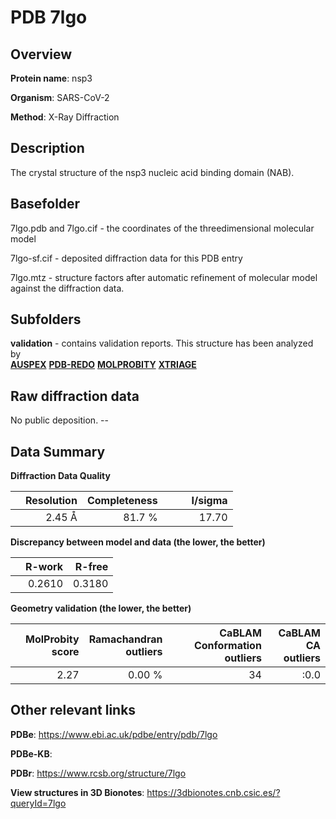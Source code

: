 # PDB 7lgo

## Overview

**Protein name**: nsp3

**Organism**: SARS-CoV-2

**Method**: X-Ray Diffraction

## Description

The crystal structure of the nsp3 nucleic acid binding domain (NAB).

## Basefolder

7lgo.pdb and 7lgo.cif - the coordinates of the threedimensional molecular model

7lgo-sf.cif - deposited diffraction data for this PDB entry

7lgo.mtz - structure factors after automatic refinement of molecular model against the diffraction data.

## Subfolders





**validation** - contains validation reports. This structure has been analyzed by <br>[**AUSPEX**](https://github.com/thorn-lab/coronavirus_structural_task_force/tree/master/pdb/nsp3/SARS-CoV-2/7lgo/validation/auspex) [**PDB-REDO**](https://github.com/thorn-lab/coronavirus_structural_task_force/tree/master/pdb/nsp3/SARS-CoV-2/7lgo/validation/pdb-redo) [**MOLPROBITY**](https://github.com/thorn-lab/coronavirus_structural_task_force/tree/master/pdb/nsp3/SARS-CoV-2/7lgo/validation/molprobity) [**XTRIAGE**](https://github.com/thorn-lab/coronavirus_structural_task_force/blob/master/pdb/nsp3/SARS-CoV-2/7lgo/validation/Xtriage_output.log)   



## Raw diffraction data

No public deposition. --<br> 

## Data Summary
**Diffraction Data Quality**

|   | Resolution | Completeness| I/sigma |
|---|-------------:|----------------:|--------------:|
|   |2.45 Å|81.7  %|<img width=50/>17.70|

**Discrepancy between model and data (the lower, the better)**

|   | **R-work**| **R-free**   
|---|-------------:|----------------:|           
||  0.2610|  0.3180|

**Geometry validation (the lower, the better)**

|   |**MolProbity<br>score**| **Ramachandran<br>outliers** | **CaBLAM<br>Conformation outliers** | **CaBLAM<br>CA outliers** |
|---|-------------:|----------------:|----------------:|----------------:|
||  2.27|  0.00 %| 34|:0.0|

 

 



## Other relevant links 
**PDBe**:  https://www.ebi.ac.uk/pdbe/entry/pdb/7lgo

**PDBe-KB**:  
 
**PDBr**: https://www.rcsb.org/structure/7lgo 

**View structures in 3D Bionotes**: https://3dbionotes.cnb.csic.es/?queryId=7lgo

